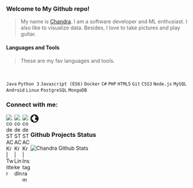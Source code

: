 ### Welcome to My Github repo!

> My name is [Chandra][website]. I am a software developer and ML enthusiast.
> I also like to visualize data.
> Besides, I love to take pictures and play guitar.

#### Languages and Tools

> These are my fav languages and tools.

<img align="center" alt="" width="40px" src="https://i.postimg.cc/Gt7kvRtM/angular1.png" /> <img align="center" alt="" width="26px" src="https://i.postimg.cc/QC0Dj4CG/css.png" /> <img align="center" alt="" width="26px" src="https://i.postimg.cc/vZxJKHrd/sass.png" /> <img align="center" alt="" width="26px" src="https://i.postimg.cc/4xKGT1Tq/dotnetcore.png" /> <img align="center" alt="" width="26px" src="https://i.postimg.cc/QNbhgtb4/git.png" /> <img align="center" alt="" width="26px" src="https://i.postimg.cc/fbmhVTyv/ionic.png" /> <img align="center" alt="" width="26px" src="https://i.postimg.cc/65bKSmFC/html.png" /> <img align="center" alt="" width="26px" src="https://i.postimg.cc/cH0P6RVs/java.png" /> <img align="center" alt="" width="26px" src="https://i.postimg.cc/zG9rDRzB/javascript.png" /> <img align="center" alt="" width="26px" src="https://i.postimg.cc/76N8NsgG/mongodb.png" /> <img align="center" alt="" width="26px" src="https://i.postimg.cc/Y0qcD63X/mysql.png" /> <img align="center" alt="" width="26px" src="https://i.postimg.cc/kGj002Y7/nodejs.png" /> <img align="center" alt="" width="26px" src="https://i.postimg.cc/7PmrGRHj/php.png" /> <img align="center" alt="" width="26px" src="https://i.postimg.cc/vmWpQq2q/python.png" /> <img align="center" alt="" width="26px" src="https://i.postimg.cc/zXvZnk3v/react.png" /> <img align="center" alt="" width="26px" src="https://i.postimg.cc/c4zqT88m/sql.png" />

`Java` `Python 3` `Javascript (ES6)` `Docker` `C#` `PHP` `HTML5` `Git` `CSS3` `Node.js` `MySQL` `Android` `Linux` `PostgreSQL` `MongoDB`
<br>

### Connect with me:

[<img align="center" alt="codeSTACKr.com" width="22px" src="https://raw.githubusercontent.com/iconic/open-iconic/master/svg/globe.svg" />][website]
[<img align="left" alt="codeSTACKr | Twitter" width="22px" src="https://cdn.jsdelivr.net/npm/simple-icons@v3/icons/twitter.svg" />][twitter]
[<img align="left" alt="codeSTACKr | LinkedIn" width="22px" src="https://cdn.jsdelivr.net/npm/simple-icons@v3/icons/linkedin.svg" />][linkedin]
[<img align="left" alt="codeSTACKr | Instagram" width="22px" src="https://cdn.jsdelivr.net/npm/simple-icons@v3/icons/instagram.svg" />][instagram]
<br>

### Github Projects Status

<img align="center" alt="Chandra Github Stats" src="https://github-readme-stats.vercel.app/api?username=ChandraRai&show_icons=true&hide_border=true" />

[twitter]: https://twitter.com/chandra_raii
[instagram]: https://www.instagram.com/nikhilraaii
[linkedin]: https://www.linkedin.com/in/chandrakrai

<!---### UML diagrams--->

<!---You can render UML diagrams using [Mermaid](https://mermaidjs.github.io/). For example, this will produce a sequence diagram:--->

<!---And this will produce a flow chart: --->

<!---```mermaid --->
<!---graph LR--->
<!---A[Square Rect] -- Link text --> <!---B((Circle))--->
<!---A --> <!---C(Round Rect)--->
<!---B --> <!---D{Rhombus}--->
<!---C --> <!---D--->
<!---```--->

[website]: http://chandrakrai.atwebpages.com
